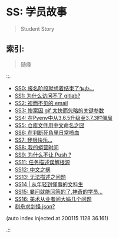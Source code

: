 # SS: 学员故事
> Student Story

## 索引:
> 随缘

::.

- [ SS0: 报名阶段就想着结束了乍办...](190713-SS0-after101camp.md)
- [ SS1: 为什么访问不了 gitlab?](190714-SS1-ie-err.md)
- [ SS2: 视而不见的 email](190724-SS2-email-and.md)
- [ SS3: 惨案因 gif 太快而忽略的关键参数](190811-SS3-gif-project-id.md)
- [ SS4: 在Pyenv中从3.6.5升级至3.7.3时僵局](190815-block-pyenv373.md)
- [ SS5: 仓库文件用中文命名之囧](190815-uri-anti-chinese.md)
- [ SS6: 在判断死角里日常喷血](190818-auto-list2str.md)
- [ SS7: 我很快乐...](190912-i-am-happy.md)
- [ SS8: 我的蟒营时间](190914-jy-time-story.md)
- [ SS9: 为什么不让 Push ?](190920-why-cant-push.md)
- [ SS11: 任务描述误解根源](191108-chaos-tasks.md)
- [ SS12: 中文之祸](191108-chinese-chaos.md)
- [ SS13: 无法描述之问题](191109-2py-chaos-ask.md)
- [ SS14 | 从年轻到懂事的文科生](191115-SS14-datetime-from-young-2grownup.md)
- [ SS15: 嘦问就能回答的了,神奇的学员...](191124-SS15-2py-py2-3-try.md)
- [ SS16: 美术从业者问大妈几个问题](191210-SS16-2py-dama-ask.md)
- [ 刻舟求剑怪 json?](191220-SS17-3py-cannot-find-sword-openIssueCount.md)

(auto index injected at 200115 1128 36.161) 

.::


